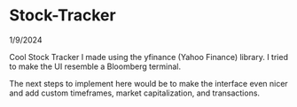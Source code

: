 # Stock-Tracker

1/9/2024

Cool Stock Tracker I made using the yfinance (Yahoo Finance) library. I tried to make the UI resemble a Bloomberg terminal. 

The next steps to implement here would be to make the interface even nicer and add custom timeframes, market capitalization, and transactions.
